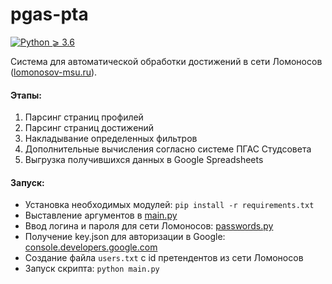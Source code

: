 # pgas-pta

[![Python ⩾ 3.6](https://img.shields.io/badge/Python-⩾-3.6-blue.svg?longCache=true)]()

Система для автоматической обработки достижений в сети Ломоносов ([lomonosov-msu.ru](https://lomonosov-msu.ru)).

#### Этапы:
1. Парсинг страниц профилей
1. Парсинг страниц достижений  
1. Накладывание определенных фильтров
1. Дополнительные вычисления согласно системе ПГАС Студсовета
1. Выгрузка получившихся данных в Google Spreadsheets

#### Запуск:
* Установка необходимых модулей: `pip install -r requirements.txt`
* Выставление аргументов в [main.py](main.py)
* Ввод логина и пароля для сети Ломоносов: [passwords.py](pgas/passwords.py)
* Получение key.json для авторизации в Google: [console.developers.google.com](https://console.developers.google.com/)
* Создание файла `users.txt` с id претендентов из сети Ломоносов
* Запуск скрипта: `python main.py`
